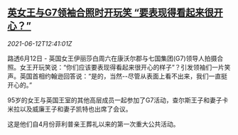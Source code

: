 <!--1623502863000-->
[英女王与G7领袖合照时开玩笑 “要表现得看起来很开心？”](https://cn.reuters.com/article/uk-queen-g7-photo-joke-0612-idCNKCS2DO0AL)
------

<div><i>2021-06-12T12:41:01Z</i></div><p>路透6月12日 - 英国女王伊丽莎白周六在康沃尔郡与七国集团(G7)领导人拍摄合照。女王开玩笑说：“你们应该要表现得看起来很开心的样子”？引发领袖们一片笑声。英国首相约翰逊回答说：“是的，当然--尽管从表面上看不出来，我们一直挺开心的。”</p><p>95岁的女王与英国王室的其他高层成员一起参加了G7活动，查尔斯王子和妻子卡米拉以及威廉王子和妻子凯特也出席了会议。</p><p>这是他们自4月份菲利普亲王葬礼以来的第一次重大公共活动。</p>
